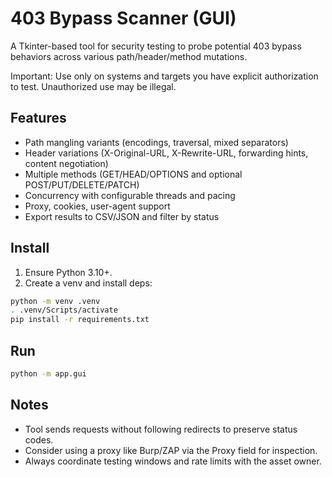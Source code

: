 # 403 Bypass Scanner (GUI)

A Tkinter-based tool for security testing to probe potential 403 bypass behaviors across various path/header/method mutations.

Important: Use only on systems and targets you have explicit authorization to test. Unauthorized use may be illegal.

## Features

- Path mangling variants (encodings, traversal, mixed separators)
- Header variations (X-Original-URL, X-Rewrite-URL, forwarding hints, content negotiation)
- Multiple methods (GET/HEAD/OPTIONS and optional POST/PUT/DELETE/PATCH)
- Concurrency with configurable threads and pacing
- Proxy, cookies, user-agent support
- Export results to CSV/JSON and filter by status

## Install

1. Ensure Python 3.10+.
2. Create a venv and install deps:

```bash
python -m venv .venv
. .venv/Scripts/activate
pip install -r requirements.txt
```

## Run

```bash
python -m app.gui
```

## Notes

- Tool sends requests without following redirects to preserve status codes.
- Consider using a proxy like Burp/ZAP via the Proxy field for inspection.
- Always coordinate testing windows and rate limits with the asset owner.
